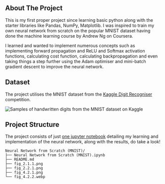 ## About The Project
This is my first proper project since learning basic python along with the starter libraries like Pandas, NumPy, Matplotlib. I was inspired to train my own neural network from scratch on the popular MNIST dataset having done the machine learning course by Andrew Ng on Coursera. 

I learned and wanted to implement numerous concepts such as implementing forward propagation and ReLU and Softmax activation functions, calculating cost function, calculating backpropagation and even taking things a step further using the Adam optimiser and mini-batch gradient descent to improve the neural network.

## Dataset
The project utilises the MNIST dataset from the [Kaggle Digit Recogniser](https://www.kaggle.com/competitions/digit-recognizer/data) competition.

![Samples of handwritten digits from the MNIST dataset on Kaggle](https://github.com/user-attachments/assets/4c9f528a-8345-426d-a9a9-2fdc99713a11)

## Project Structure
The project consists of just [one jupyter notebook](https://github.com/ethancqy/portfolio/blob/main/Neural%20Network%20from%20Scratch%20(MNIST)/Neural%20Network%20from%20Scratch%20(MNIST).ipynb) detailing my learning and implementation of the neural network, along with the results, do take a look!

```
Neural Network from Scratch (MNIST)/
├── Neural Network from Scratch (MNIST).ipynb
├── README.md
├── fig_2.1.1.png
├── fig_2.2.1.png
├── fig_4.2.1.png
└── fig_4.2.2.webp
```

